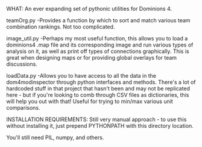 WHAT:
An ever expanding set of pythonic utilities for Dominions 4.

teamOrg.py
-Provides a function by which to sort and match various team combination rankings. Not too complicated.

image_util.py
-Perhaps my most useful function, this allows you to load a dominions4 .map file and its corresponding image and run various types of analysis on it, as well as print off types of connections graphically. This is great when designing maps or for providing global overlays for team discussions.

loadData.py
-Allows you to have access to all the data in the dom4modinspector through python interfaces and methods. There's a lot of hardcoded stuff in that project that hasn't been and may not be replicated here - but if you're looking to comb through CSV files as dictionaries, this will help you out with that! Useful for trying to min/max various unit comparisons.

INSTALLATION REQUIREMENTS:
Still very manual approach - to use this without installing it, just prepend PYTHONPATH with this directory location.

You'll still need PIL, numpy, and others.

